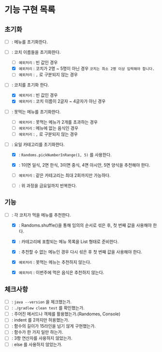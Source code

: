# 기능 구현 목록

## 초기화
- [ ] : 메뉴를 초기화한다.

- [ ] : 코치 이름들을 초기화한다.
  - [ ] `예외처리` : 빈 값인 경우
  - [X] `예외처리` : 코치가 2명 ~ 5명이 아닌 경우 `코치는 최소 2명 이상 입력해야 합니다.`
  - [ ] `예외처리` : `,` 로 구분되지 않는 경우

- [ ] : 코치를 초기화 한다.
  - [X] `예외처리` : 빈 값인 경우
  - [X] `예외처리` : 코치 이름이 2글자 ~ 4글자가 아닌 경우

- [ ] : 못먹는 메뉴를 초기화한다.
  - [ ] `예외처리` : 못먹는 메뉴가 2개를 초과하는 경우
  - [ ] `예외처리` : 메뉴에 없는 음식인 경우
  - [ ] `예외처리` : `,` 로 구분되지 않는 경우

- [ ] : 요일 카테고리를 초기화한다.
    - [X] : `Randoms.pickNumberInRange(1, 5)` 를 사용한다.
    - [X] : 1이면 일식, 2면 한식, 3이면 중식, 4면 아시안, 5면 양식을 추천해야 한다.
    - [ ] `예외처리` : 같은 카테고리는 최대 2회까지만 가능하다.
    - [ ] : 위 과정을 금요일까지 반복한다.
  

## 기능

- [ ] : 각 코치가 먹을 메뉴를 추천한다.
  - [X] : Randoms.shuffle()을 통해 임의의 순서로 섞은 후, 첫 번째 값을 사용해야 한다.
  - [X] : 카테고리에 포함되는 메뉴 목록을 List<String> 형태로 준비한다.
  - [X] : 추천할 수 없는 메뉴인 경우 다시 섞은 후 첫 번째 값을 사용해야 한다.
  - [X] `예외처리` : 못먹는 메뉴는 추천하지 않는다.
  - [X] `예외처리` : 이번주에 먹은 음식은 추천하지 않는다.
  

## 체크사항
- [ ] : `java --version` 을 체크했는가.
- [ ] : `./gradlew clean test` 를 확인했는가.
- [ ] : 주어진 메서드나 객체를 활용했는가.(Randomes, Console)
- [ ] : indent 를 2까지만 허용했는가.
- [ ] : 함수의 길이가 15라인을 넘기 않게 구현했는가.
- [ ] : 함수가 한 가지 일만 하는가.
- [ ] : 3항 연산자를 사용하지 않았는가.
- [ ] : else 를 사용하지 않았는가.